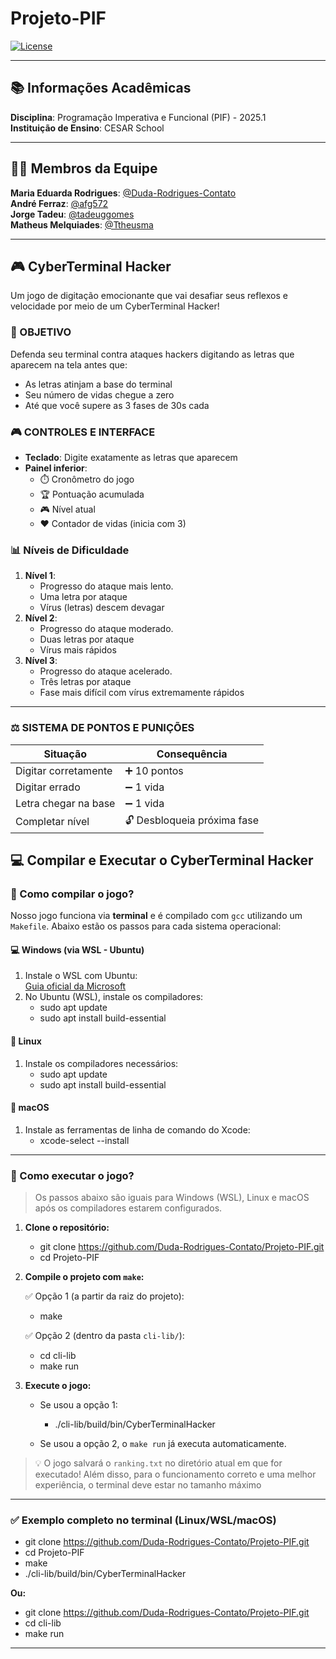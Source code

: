 # Projeto-PIF

[![License](https://img.shields.io/badge/License-BSD%203--Clause-blue.svg)](https://opensource.org/licenses/BSD-3-Clause)

---

## 📚 Informações Acadêmicas
**Disciplina**: Programação Imperativa e Funcional (PIF) - 2025.1  
**Instituição de Ensino**: CESAR School  

---

## 👨‍💻 Membros da Equipe
**Maria Eduarda Rodrigues**: [@Duda-Rodrigues-Contato](https://github.com/Duda-Rodrigues-Contato)  
**André Ferraz**: [@afg572](https://github.com/afg572)  
**Jorge Tadeu**: [@tadeuggomes](https://github.com/tadeuggomes)  
**Matheus Melquiades**: [@Ttheusma](https://github.com/Ttheusma)  

---

## 🎮 CyberTerminal Hacker
Um jogo de digitação emocionante que vai desafiar seus reflexos e velocidade por meio de um CyberTerminal Hacker!

### 🎯 OBJETIVO
Defenda seu terminal contra ataques hackers digitando as letras que aparecem na tela antes que:
- As letras atinjam a base do terminal
- Seu número de vidas chegue a zero
- Até que você supere as 3 fases de 30s cada

### 🎮 CONTROLES E INTERFACE
- **Teclado**: Digite exatamente as letras que aparecem
- **Painel inferior**:
  - ⏱️ Cronômetro do jogo
  - 🏆 Pontuação acumulada
  - 🎮 Nível atual
  - ❤️ Contador de vidas (inicia com 3)

### 📊 Níveis de Dificuldade
1. **Nível 1**:
   - Progresso do ataque mais lento.
   - Uma letra por ataque
   - Vírus (letras) descem devagar
2. **Nível 2**:
   - Progresso do ataque moderado.
   - Duas letras por ataque
   - Vírus mais rápidos
3. **Nível 3**:
   - Progresso do ataque acelerado.
   - Três letras por ataque
   - Fase mais difícil com vírus extremamente rápidos

---

### ⚖️ SISTEMA DE PONTOS E PUNIÇÕES
| Situação | Consequência |
|----------|--------------|
| Digitar corretamente | ➕ 10 pontos |
| Digitar errado | ➖ 1 vida |
| Letra chegar na base | ➖ 1 vida |
| Completar nível | 🔓 Desbloqueia próxima fase |
## 💻 Compilar e Executar o CyberTerminal Hacker

### 🔧 Como **compilar** o jogo?

Nosso jogo funciona via **terminal** e é compilado com `gcc` utilizando um `Makefile`. Abaixo estão os passos para cada sistema operacional:

#### 💻 Windows (via WSL - Ubuntu)
1. Instale o WSL com Ubuntu:  
   [Guia oficial da Microsoft](https://learn.microsoft.com/pt-br/windows/wsl/install)
2. No Ubuntu (WSL), instale os compiladores:
      - sudo apt update
      - sudo apt install build-essential

#### 🐧 Linux
1. Instale os compiladores necessários:
      - sudo apt update
      - sudo apt install build-essential

#### 🍏 macOS
1. Instale as ferramentas de linha de comando do Xcode:
      - xcode-select --install
---

### 🏃 Como **executar** o jogo?

> Os passos abaixo são iguais para Windows (WSL), Linux e macOS após os compiladores estarem configurados.

1. **Clone o repositório:**

      - git clone https://github.com/Duda-Rodrigues-Contato/Projeto-PIF.git
      - cd Projeto-PIF

2. **Compile o projeto com `make`:**

   ✅ Opção 1 (a partir da raiz do projeto):
  
      - make

   ✅ Opção 2 (dentro da pasta `cli-lib/`):

      - cd cli-lib
      - make run

3. **Execute o jogo:**

   - Se usou a opção 1:
 
      - ./cli-lib/build/bin/CyberTerminalHacker

   - Se usou a opção 2, o `make run` já executa automaticamente.

> 💡 O jogo salvará o `ranking.txt` no diretório atual em que for executado! Além disso, para o funcionamento correto e uma melhor experiência, o terminal deve estar no tamanho máximo

---

### ✅ Exemplo completo no terminal (Linux/WSL/macOS)

   - git clone https://github.com/Duda-Rodrigues-Contato/Projeto-PIF.git
   - cd Projeto-PIF
   - make
   - ./cli-lib/build/bin/CyberTerminalHacker

**Ou:**

   - git clone https://github.com/Duda-Rodrigues-Contato/Projeto-PIF.git
   - cd cli-lib
   - make run

---